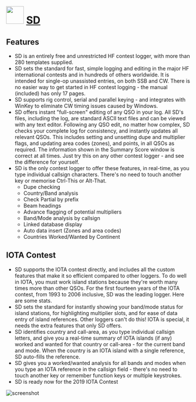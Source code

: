 ﻿# <img src="https://cdn.jsdelivr.net/gh/chtof/chocolatey-packages/automatic/sd/sd.png" width="48" height="48"/> [SD](https://chocolatey.org/packages/sd)

## Features
- SD is an entirely free and unrestricted HF contest logger, with more than 280 templates supplied.
- SD sets the standard for fast, simple logging and editing in the major HF international contests and in hundreds of others worldwide. It is intended for single-op unassisted entries, on both SSB and CW. There is no easier way to get started in HF contest logging - the manual (included) has only 17 pages.
- SD supports rig control, serial and parallel keying - and integrates with WinKey to eliminate CW timing issues caused by Windows.
- SD offers instant "full-screen" editing of any QSO in your log. All SD's files, including the log, are standard ASCII text files and can be viewed with any text editor.
  Following any QSO edit, no matter how complex, SD checks your complete log for consistency, and instantly updates all relevant QSOs.
This includes setting and unsetting dupe and multiplier flags, and updating area codes (zones), and points, in all QSOs as required. The information shown in the Summary Score window is correct at all times. Just try this on any other contest logger - and see the difference for yourself.
- SD is the only contest logger to offer these features, in real-time, as you type individual callsign characters. There's no need to touch another key or memorise Ctrl-This or Alt-That. 
	- Dupe checking
	- Country/Band analysis
	- Check Partial by prefix
	- Beam headings
	- Advance flagging of potential multipliers
	- Band/Mode analysis by callsign
	- Linked database display
	- Auto data insert (Zones and area codes)
	- Countries Worked/Wanted by Continent
## IOTA Contest
- SD supports the IOTA contest directly, and includes all the custom features that make it so efficient compared to other loggers. To do well in IOTA, you must work island stations because they're worth many times more than other QSOs. For the first fourteen years of the IOTA contest, from 1993 to 2006 inclusive, SD was the leading logger. Here are some stats.
- SD sets the standard for instantly showing your band/mode status for island stations, for highlighting multiplier slots, and for ease of data entry of island references. Other loggers can't do this! IOTA is special, it needs the extra features that only SD offers.
- SD identifies country and call-area, as you type individual callsign letters, and give you a real-time summary of IOTA islands (if any) worked and wanted for that country or call-area - for the current band and mode. When the country is an IOTA island with a single reference, SD auto-fills the reference.
- SD gives you a worked/wanted analysis for all bands and modes when you type an IOTA reference in the callsign field - there's no need to touch another key or remember function keys or multiple keystrokes.
- SD is ready now for the 2019 IOTA Contest

![screenshot](https://cdn.jsdelivr.net/gh/chtof/chocolatey-packages/automatic/sd/screenshot.png)